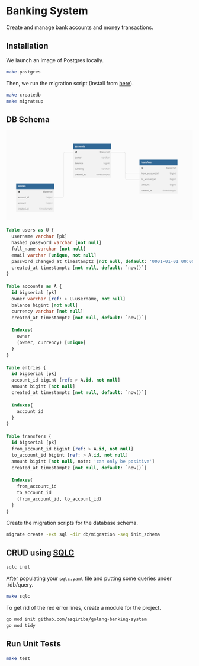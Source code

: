 # Banking System

Create and manage bank accounts and money transactions.

## Installation

We launch an image of Postgres locally.

```bash
make postgres
```

Then, we run the migration script (Install from [here](https://github.com/golang-migrate/migrate/tree/master/cmd/migrate)).

```bash
make createdb
make migrateup
```

## DB Schema

![](db/provision/db-schema.png)

```sql
Table users as U {
  username varchar [pk]
  hashed_password varchar [not null]
  full_name varchar [not null]
  email varchar [unique, not null]
  password_changed_at timestamptz [not null, default: '0001-01-01 00:00:00Z']
  created_at timestamptz [not null, default: `now()`]
}

Table accounts as A {
  id bigserial [pk]
  owner varchar [ref: > U.username, not null]
  balance bigint [not null]
  currency varchar [not null]
  created_at timestamptz [not null, default: `now()`]

  Indexes{
    owner
    (owner, currency) [unique]
  }
}

Table entries {
  id bigserial [pk]
  account_id bigint [ref: > A.id, not null]
  amount bigint [not null]
  created_at timestamptz [not null, default: `now()`]

  Indexes{
    account_id
  }
}

Table transfers {
  id bigserial [pk]
  from_account_id bigint [ref: > A.id, not null]
  to_account_id bigint [ref: > A.id, not null]
  amount bigint [not null, note: 'can only be positive']
  created_at timestamptz [not null, default: `now()`]

  Indexes{
    from_account_id
    to_account_id
    (from_account_id, to_account_id)
  }
}
```

Create the migration scripts for the database schema.

```bash
migrate create -ext sql -dir db/migration -seq init_schema
```

## CRUD using [SQLC](https://docs.sqlc.dev/en/latest/overview/install.html)

```bash
sqlc init
```

After populating your `sqlc.yaml` file and putting some queries under ./db/query.

```bash
make sqlc
```

To get rid of the red error lines, create a module for the project.

```bash
go mod init github.com/asqiriba/golang-banking-system
go mod tidy
```

## Run Unit Tests

```bash
make test
```

